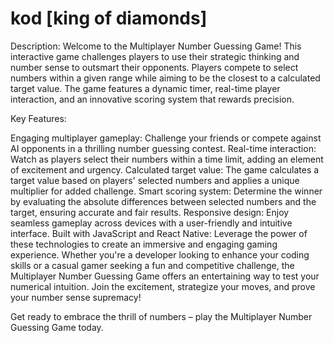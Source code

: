 # kod [king of diamonds]
Description:
Welcome to the Multiplayer Number Guessing Game! This interactive game challenges players to use their strategic thinking and number sense to outsmart their opponents. Players compete to select numbers within a given range while aiming to be the closest to a calculated target value. The game features a dynamic timer, real-time player interaction, and an innovative scoring system that rewards precision.


Key Features:

Engaging multiplayer gameplay: Challenge your friends or compete against AI opponents in a thrilling number guessing contest.
Real-time interaction: Watch as players select their numbers within a time limit, adding an element of excitement and urgency.
Calculated target value: The game calculates a target value based on players' selected numbers and applies a unique multiplier for added challenge.
Smart scoring system: Determine the winner by evaluating the absolute differences between selected numbers and the target, ensuring accurate and fair results.
Responsive design: Enjoy seamless gameplay across devices with a user-friendly and intuitive interface.
Built with JavaScript and React Native: Leverage the power of these technologies to create an immersive and engaging gaming experience.
Whether you're a developer looking to enhance your coding skills or a casual gamer seeking a fun and competitive challenge, the Multiplayer Number Guessing Game offers an entertaining way to test your numerical intuition. Join the excitement, strategize your moves, and prove your number sense supremacy!

Get ready to embrace the thrill of numbers – play the Multiplayer Number Guessing Game today.
